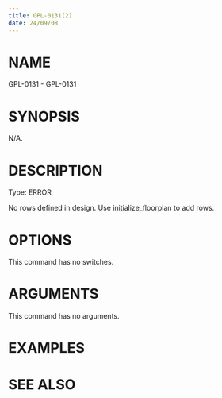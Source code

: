 ```yaml
---
title: GPL-0131(2)
date: 24/09/08
---
```


# NAME

GPL-0131 - GPL-0131

# SYNOPSIS

N/A.

# DESCRIPTION

Type: ERROR

No rows defined in design. Use initialize_floorplan to add rows.

# OPTIONS

This command has no switches.

# ARGUMENTS

This command has no arguments.

# EXAMPLES

# SEE ALSO

